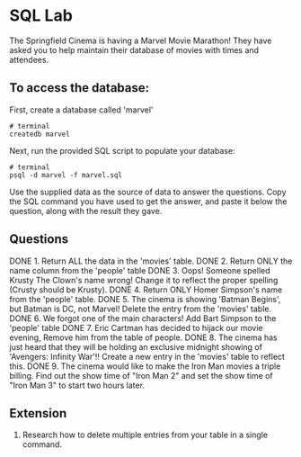 # SQL Lab

The Springfield Cinema is having a Marvel Movie Marathon! They have asked you to help maintain their database of movies with times and attendees.

## To access the database:

First, create a database called 'marvel'

```
# terminal
createdb marvel
```

Next, run the provided SQL script to populate your database:

```
# terminal
psql -d marvel -f marvel.sql
```

Use the supplied data as the source of data to answer the questions. Copy the SQL command you have used to get the answer, and paste it below the question, along with the result they gave.

## Questions

DONE 1.  Return ALL the data in the 'movies' table.
DONE 2.  Return ONLY the name column from the 'people' table
DONE 3.  Oops! Someone spelled Krusty The Clown's name wrong! Change it to reflect the proper spelling (Crusty should be Krusty).
DONE 4.  Return ONLY Homer Simpson's name from the 'people' table.
DONE 5.  The cinema is showing 'Batman Begins', but Batman is DC, not Marvel! Delete the entry from the 'movies' table.
DONE 6.  We forgot one of the main characters! Add Bart Simpson to the 'people' table
DONE 7.  Eric Cartman has decided to hijack our movie evening, Remove him from the table of people.
DONE 8.  The cinema has just heard that they will be holding an exclusive midnight showing of 'Avengers: Infinity War'!! Create a new entry in the 'movies' table to reflect this.
DONE 9.  The cinema would like to make the Iron Man movies a triple billing. Find out the show time of "Iron Man 2" and set the show time of "Iron Man 3" to start two hours later.

## Extension

1.  Research how to delete multiple entries from your table in a single command.
